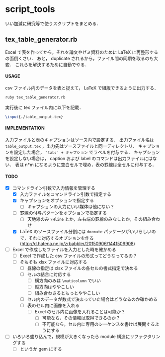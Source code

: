 # script_tools

いい加減に研究等で使うスクリプトをまとめる．

## tex_table_generator.rb
Excel で表を作ってから，それを論文やゼミ資料のために LaTeX に再整形するの面倒くさい．
あと， duplicate されるから，ファイル間の同期を取るのも大変．
これらを解決するために自動でやる．

#### USAGE
csv ファイル内のデータを表と捉えて， LaTeX で組版できるように出力する．

```sh
ruby tex_table_generator.rb
```
実行後に tex ファイル内に以下を記載．
```tex
\input{./table_output.tex}
```

#### IMPLEMENTATION
入力ファイルと表のキャプションはソース内で設定する．
出力ファイル名は `table_output.tex` ，出力先はソースファイルと同一ディレクトリ．
キャプションを設定した場合， `'tab:' + キャプション` でラベルを付与する．
キャプションを設定しない場合は， caption および label のコマンドは出力ファイルにはない．
表は n*m になるように空白セルで埋め，表の罫線は全セルに付与する．

#### TODO
- [x] コマンドライン引数で入力情報を管理する
  - [x] 入力ファイルをコマンドライン引数で指定する
  - [x] キャプションをオプションで指定する
    - [ ] キャプションの入力にいい媒体は他にない？
  - [ ] 罫線の付与パターンをオプションで指定する
    - [ ] 天地線のみ `\Hline` とか，左右端の罫線のみなしとか，その組み合わせ
  - [x] LaTeX のソースファイル分割には `docmute` パッケージがいいらしいので，それに対応するオプションを作る (http://d.hatena.ne.jp/zrbabbler/20150906/1441509908)
- [ ] Excel で作成したファイルを入力とした時を確かめる
  - [ ] Excel で作成した csv ファイルの形式ってどうなってるの？
  - [ ] そもそも xlsx ファイルに対応する
    - [ ] 罫線の指定は xlsx ファイルの各セルの書式指定で決める
    - [ ] セルの結合に対応する
      - [ ] 横方向のみは `\muticolumn` でいい
      - [ ] 縦方向はややこしい
      - [ ] 組み合わさるともっとややこしい
    - [ ] セル内のデータが数式で決まっていた場合はどうなるのか確かめる
    - [ ] 表のセル内に画像を入れる
      - [ ] Excel のセル内に画像を入れることは可能か？
        - [ ] 可能なら，その情報は取得できるのか？
        - [ ] 不可能なら，セル内に専用のシーケンスを書けば展開するようにする
- [ ] いろいろ盛り込んで，規模が大きくなったら module 構造にリファクタリングする
  - [ ] というか gem にする

